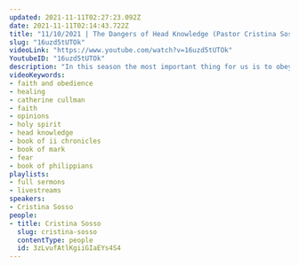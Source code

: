 ```yaml
---
updated: 2021-11-11T02:27:23.092Z
date: 2021-11-11T02:14:43.722Z
title: "11/10/2021 | The Dangers of Head Knowledge (Pastor Cristina Sosso)"
slug: "16uzd5tUTOk"
videoLink: "https://www.youtube.com/watch?v=16uzd5tUTOk"
YoutubeID: "16uzd5tUTOk"
description: "In this season the most important thing for us is to obey our instructions, and we must also avoid head knowledge at all cost. We can become a stumbling block for other Christians if we try to inject head knowledge into their situation. In II Chronicles 16 King Asa sought the help of the physicians first instead of God. Many Christians do this! They seek head knowledge first before God. In the same way, in Mark chapter 5 there was a woman with an issue of blood. In the Scripture it says, \"She had suffered a great deal under the care of many doctors and had spent all she had, yet instead of getting better she grew worse.\" It wasn't until she went to Jesus that she encountered her complete healing. In knowing this let us be slow to speak and slow to give our options, but let us be quick to listen to the Holy Spirit. This sermon was delivered by Pastor Cristina Sosso at Freedom Fellowship Church International on November 10, 2021."
videoKeywords:
- faith and obedience
- healing
- catherine cullman
- faith
- opinions
- holy spirit
- head knowledge
- book of ii chronicles
- book of mark
- fear
- book of philippians
playlists:
- full sermons
- livestreams
speakers:
- Cristina Sosso
people:
- title: Cristina Sosso
  slug: cristina-sosso
  contentType: people
  id: 3zLvufAtlKgiiGIaEYs4S4
---
```

